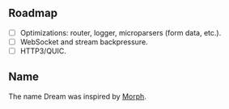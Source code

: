 <!-- TODO LATER Coverage badge on coveralls; better yet, link to an online version of
     the Bisect coverage report - probably in gh-pages. Generate the badge
     from coveralls, though - it's easier to maintain. -->
<!-- TODO LATER CI badges, opam link badge, npm badge. -->
<!-- TODO Clone instructions should include --recursive. -->

## Roadmap

- [ ] Optimizations: router, logger, microparsers (form data, etc.).
- [ ] WebSocket and stream backpressure.
- [ ] HTTP3/QUIC.

## Name

The name Dream was inspired by [Morph][morph].

[morph]: https://github.com/reason-native-web/morph

<!-- Example install: how to install opam, how to install deps, add to Makefile
     targets. -->
<!-- TODO dune-workspace at root for examples -->
<!-- get rid of all warnings in examples -->
<!-- opam install examples from example dirs, its a mess right now. -->
<!-- opam install lwt_ssl from examples -->
<!-- opam install psq in 1-hello. -->
<!-- warning ~mask in websocketaf, use --profile release anyway -->
<!-- ::1 IPv6 -->
<!-- hyperlink localhost in examples -->
<!-- ld: /opt/local/libn ot found on mac -->
<!-- crumb noise? dream.param -->
<!-- Path parsing of # $ in targets -->
<!-- update code in exampels -->
<!-- Reason example -->
<!-- Reason mode in docs -->
<!-- examples: are exceptions isolated? yes -->
<!-- Ctrl+C needed to get out of error page caues of no content-legnth -->
<!-- Remove name in ddbug_dump paramter. -->
<!-- content-length not autp-added in error handlers anymore -->
<!-- esy workflow -->
<!-- Remove license headers from examples. add note about public domain to README. -->

